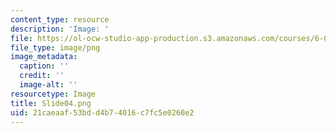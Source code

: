 ```yaml
---
content_type: resource
description: 'Image: '
file: https://ol-ocw-studio-app-production.s3.amazonaws.com/courses/6-004-computation-structures-spring-2017/21caeaaf53bdd4b74016c7fc5e0260e2_Slide04.png
file_type: image/png
image_metadata:
  caption: ''
  credit: ''
  image-alt: ''
resourcetype: Image
title: Slide04.png
uid: 21caeaaf-53bd-d4b7-4016-c7fc5e0260e2
---
```


